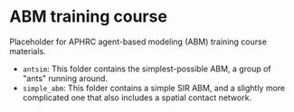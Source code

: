 # ABM training course

Placeholder for APHRC agent-based modeling (ABM) training course materials.

- `antsim`: This folder contains the simplest-possible ABM, a group of "ants" running around.
- `simple_abm`: This folder contains a simple SIR ABM, and a slightly more complicated one that also includes a spatial contact network.